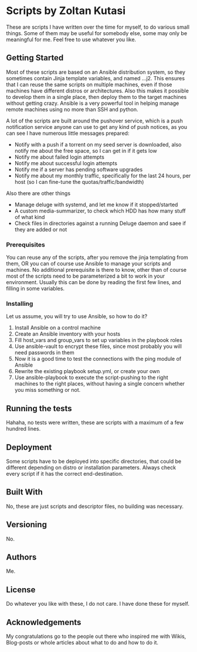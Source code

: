 # Scripts by Zoltan Kutasi

These are scripts I have written over the time for myself, to do various small things. Some of them may be useful for somebody else, some may only be meaningful for me. Feel free to use whatever you like.

## Getting Started

Most of these scripts are based on an Ansible distribution system, so they sometimes contain Jinja template variables, and named ...j2. This ensures that I can reuse the same scripts on multiple machines, even if those machines have different distros or architectures. Also this makes it possible to develop them in a single place, then deploy them to the target machines without getting crazy. Ansible is a very powerful tool in helping manage remote machines using no more than SSH and python.

A lot of the scripts are built around the pushover service, which is a push notification service anyone can use to get any kind of push notices, as you can see I have numerous little messages prepared:
- Notify with a push if a torrent on my seed server is downloaded, also notify me about the free space, so I can get in if it gets low
- Notify me about failed login attempts
- Notify me about successful login attempts
- Notify me if a server has pending software upgrades
- Notify me about my monthly traffic, specifically for the last 24 hours, per host (so I can fine-tune the quotas/traffic/bandwidth)

Also there are other things
- Manage deluge with systemd, and let me know if it stopped/started
- A custom media-summarizer, to check which HDD has how many stuff of what kind
- Check files in directories against a running Deluge daemon and saee if they are added or not

### Prerequisites

You can reuse any of the scripts, after you remove the jinja templating from them, OR you can of course use Ansible to manage your scripts and machines. No additional prerequisite is there to know, other than of course most of the scripts need to be parameterized a bit to work in your environment. Usually this can be done by reading the first few lines, and filling in some variables.

### Installing

Let us assume, you will try to use Ansible, so how to do it?

1. Install Ansible on a control machine
2. Create an Ansible inventory with your hosts
3. Fill host_vars and group_vars to set up variables in the playbook roles
4. Use ansible-vault to encrypt these files, since most probably you will need passwords in them
5. Now it is a good time to test the connections with the ping module of Ansible
6. Rewrite the existing playbook setup.yml, or create your own
7. Use ansible-playbook to execute the script-pushing to the right machines to the right places, without having a single concern whether you miss something or not.

## Running the tests

Hahaha, no tests were written, these are scripts with a maximum of a few hundred lines.

## Deployment

Some scripts have to be deployed into specific directories, that could be different depending on distro or installation parameters. Always check every script if it has the correct end-destination.

## Built With

No, these are just scripts and descriptor files, no building was necessary.

## Versioning

No.

## Authors

Me.

## License

Do whatever you like with these, I do not care. I have done these for myself.

## Acknowledgements

My congratulations go to the people out there who inspired me with Wikis, Blog-posts or whole articles about what to do and how to do it.
